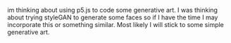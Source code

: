 im thinking about using p5.js to code some generative art. I was thinking about trying styleGAN to generate some faces so if I have the time I may incorporate this or something similar. Most likely I will stick to some simple generative art.
